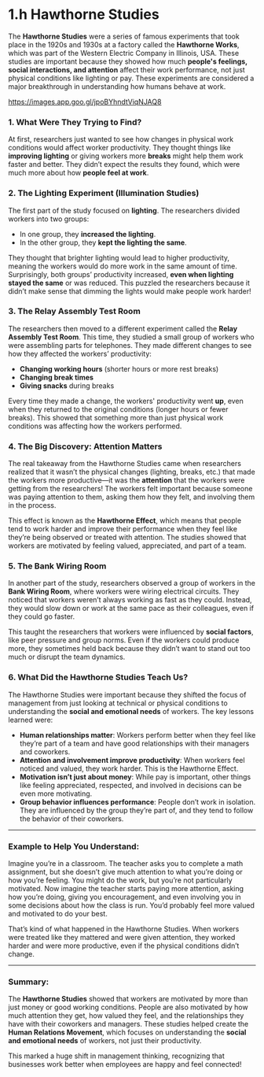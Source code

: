 # 1.h Hawthorne Studies
The **Hawthorne Studies** were a series of famous experiments that took place in the 1920s and 1930s at a factory called the **Hawthorne Works**, which was part of the Western Electric Company in Illinois, USA. These studies are important because they showed how much **people's feelings, social interactions, and attention** affect their work performance, not just physical conditions like lighting or pay. These experiments are considered a major breakthrough in understanding how humans behave at work.

https://images.app.goo.gl/jpoBYhndtViqNJAQ8

### 1. **What Were They Trying to Find?**
At first, researchers just wanted to see how changes in physical work conditions would affect worker productivity. They thought things like **improving lighting** or giving workers more **breaks** might help them work faster and better. They didn’t expect the results they found, which were much more about how **people feel at work**.

### 2. **The Lighting Experiment (Illumination Studies)**
The first part of the study focused on **lighting**. The researchers divided workers into two groups:
- In one group, they **increased the lighting**.
- In the other group, they **kept the lighting the same**.

They thought that brighter lighting would lead to higher productivity, meaning the workers would do more work in the same amount of time. Surprisingly, both groups’ productivity increased, **even when lighting stayed the same** or was reduced. This puzzled the researchers because it didn’t make sense that dimming the lights would make people work harder!

### 3. **The Relay Assembly Test Room**
The researchers then moved to a different experiment called the **Relay Assembly Test Room**. This time, they studied a small group of workers who were assembling parts for telephones. They made different changes to see how they affected the workers’ productivity:
- **Changing working hours** (shorter hours or more rest breaks)
- **Changing break times**
- **Giving snacks** during breaks

Every time they made a change, the workers' productivity went **up**, even when they returned to the original conditions (longer hours or fewer breaks). This showed that something more than just physical work conditions was affecting how the workers performed.

### 4. **The Big Discovery: Attention Matters**
The real takeaway from the Hawthorne Studies came when researchers realized that it wasn’t the physical changes (lighting, breaks, etc.) that made the workers more productive—it was the **attention** that the workers were getting from the researchers! The workers felt important because someone was paying attention to them, asking them how they felt, and involving them in the process.

This effect is known as the **Hawthorne Effect**, which means that people tend to work harder and improve their performance when they feel like they’re being observed or treated with attention. The studies showed that workers are motivated by feeling valued, appreciated, and part of a team.

### 5. **The Bank Wiring Room**
In another part of the study, researchers observed a group of workers in the **Bank Wiring Room**, where workers were wiring electrical circuits. They noticed that workers weren’t always working as fast as they could. Instead, they would slow down or work at the same pace as their colleagues, even if they could go faster.

This taught the researchers that workers were influenced by **social factors**, like peer pressure and group norms. Even if the workers could produce more, they sometimes held back because they didn’t want to stand out too much or disrupt the team dynamics.

### 6. **What Did the Hawthorne Studies Teach Us?**
The Hawthorne Studies were important because they shifted the focus of management from just looking at technical or physical conditions to understanding the **social and emotional needs** of workers. The key lessons learned were:

- **Human relationships matter**: Workers perform better when they feel like they’re part of a team and have good relationships with their managers and coworkers.
- **Attention and involvement improve productivity**: When workers feel noticed and valued, they work harder. This is the Hawthorne Effect.
- **Motivation isn’t just about money**: While pay is important, other things like feeling appreciated, respected, and involved in decisions can be even more motivating.
- **Group behavior influences performance**: People don’t work in isolation. They are influenced by the group they’re part of, and they tend to follow the behavior of their coworkers.

---

### Example to Help You Understand:
Imagine you’re in a classroom. The teacher asks you to complete a math assignment, but she doesn’t give much attention to what you’re doing or how you’re feeling. You might do the work, but you’re not particularly motivated. Now imagine the teacher starts paying more attention, asking how you’re doing, giving you encouragement, and even involving you in some decisions about how the class is run. You’d probably feel more valued and motivated to do your best.

That’s kind of what happened in the Hawthorne Studies. When workers were treated like they mattered and were given attention, they worked harder and were more productive, even if the physical conditions didn’t change.

---

### Summary:
The **Hawthorne Studies** showed that workers are motivated by more than just money or good working conditions. People are also motivated by how much attention they get, how valued they feel, and the relationships they have with their coworkers and managers. These studies helped create the **Human Relations Movement**, which focuses on understanding the **social and emotional needs** of workers, not just their productivity.

This marked a huge shift in management thinking, recognizing that businesses work better when employees are happy and feel connected!
